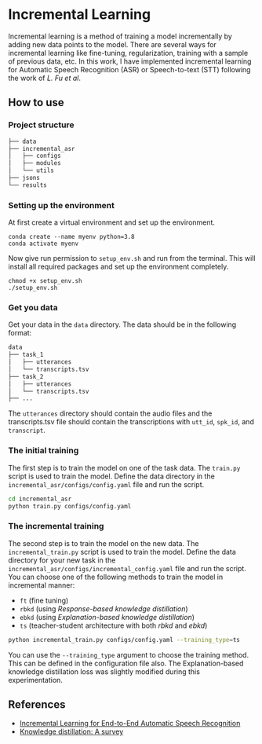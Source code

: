 # Incremental Learning
Incremental learning is a method of training a model incrementally by adding new data points to the model. There are several ways for incremental learning like fine-tuning, regularization, training with a sample of previous data, etc. In this work, I have implemented incremental learning for Automatic Speech Recognition (ASR) or Speech-to-text (STT) following the work of *L. Fu et al*.
 
## How to use
### Project structure
```bash
├── data  
├── incremental_asr  
│   ├── configs  
│   ├── modules    
│   └── utils 
├── jsons
└── results
```

### Setting up the environment
At first create a virtual environment and set up the environment. 
```
conda create --name myenv python=3.8
conda activate myenv
```
Now give run permission to `setup_env.sh` and run from the terminal. This will install all required packages and set up the environment completely.
```
chmod +x setup_env.sh
./setup_env.sh
```
### Get you data
Get your data in the `data` directory. The data should be in the following format:
```bash
data
├── task_1
│   ├── utterances
│   └── transcripts.tsv
├── task_2
│   ├── utterances
│   └── transcripts.tsv
├── ...
```
The `utterances` directory should contain the audio files and the transcripts.tsv file should contain the transcriptions with `utt_id`, `spk_id`, and `transcript`.

### The initial training
The first step is to train the model on one of the task data. The `train.py` script is used to train the model. Define the data directory in the `incremental_asr/configs/config.yaml` file and run the script.
```bash
cd incremental_asr
python train.py configs/config.yaml
```

### The incremental training
The second step is to train the model on the new data. The `incremental_train.py` script is used to train the model. Define the data directory for your new task in the `incremental_asr/configs/incremental_config.yaml` file and run the script. You can choose one of the following methods to train the model in incremental manner:
- `ft` (fine tuning)
- `rbkd` (using *Response-based knowledge distillation*)
- `ebkd` (using *Explanation-based knowledge distillation*)
- `ts` (teacher-student architecture with both *rbkd* and *ebkd*) 

```bash
python incremental_train.py configs/config.yaml --training_type=ts
```
You can use the `--training_type` argument to choose the training method. This can be defined in the configuration file also. The Explanation-based knowledge distillation loss was slightly modified during this experimentation.

## References
- [Incremental Learning for End-to-End Automatic Speech Recognition](https://arxiv.org/abs/2005.04288v3)
- [Knowledge distillation: A survey](https://link.springer.com/article/10.1007/s11263-021-01453-z)
